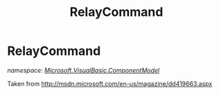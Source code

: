﻿---
title: RelayCommand
---

# RelayCommand
_namespace: [Microsoft.VisualBasic.ComponentModel](N-Microsoft.VisualBasic.ComponentModel.html)_

Taken from http://msdn.microsoft.com/en-us/magazine/dd419663.aspx




